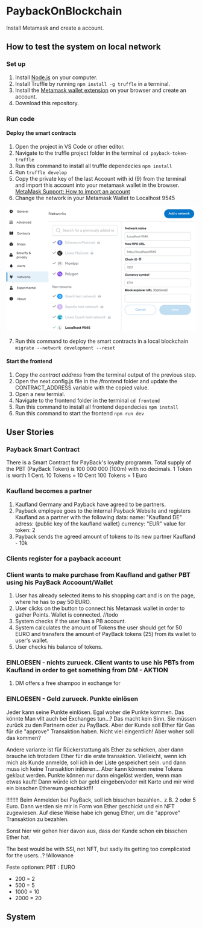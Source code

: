# PaybackOnBlockchain

Install Metamask and create a account.

## How to test the system on local network

### Set up

1. Install [Node.js](https://nodejs.org/en/download/current "https://nodejs.org/en/download/current") on your computer.
2. Install Truffle by running `npm install -g truffle` in a terminal.
3. Install the [Metamask wallet extension](https://chrome.google.com/webstore/detail/metamask/nkbihfbeogaeaoehlefnkodbefgpgknn "https://chrome.google.com/webstore/detail/metamask/nkbihfbeogaeaoehlefnkodbefgpgknn") on your browser and create an account.
4. Download this repository.

### Run code

#### Deploy the smart contracts

1. Open the project in VS Code or other editor.
2. Navigate to the truffle project folder in the terminal `cd payback-token-truffle`
3. Run this command to install all truffle dependecies `npm install`
4. Run  `truffle develop`
5. Copy the private key of the last Account with id (9) from the terminal and import this account into your metamask wallet in the browser. [MetaMask Support: How to import an account](https://support.metamask.io/hc/en-us/articles/360015489331-How-to-import-an-account#h_01G01W07NV7Q94M7P1EBD5BYM4 "https://support.metamask.io/hc/en-us/articles/360015489331-How-to-import-an-account#h_01G01W07NV7Q94M7P1EBD5BYM4")
6. Change the network in your Metamask Wallet to Localhost 9545

![Local Network Settings](images/Metamask-howToLocalNetwork.png "Local Network Settings")

7. Run this command to deploy the smart contracts in a local blockchain ``migrate --network development --reset``

#### **Start the frontend**

1. Copy the *contract address* from the terminal output of the previous step.
2. Open the next.config.js file in the /frontend folder and update the CONTRACT_ADDRESS variable with the copied value.
3. Open a new termial.
4. Navigate to the frontend folder in the terminal `cd frontend`
5. Run this command to install all frontend dependecies `npm install`
6. Run this command to start the frontend `npm run dev`

## User Stories

### Payback Smart Contract

There is a Smart Contract for PayBack's loyalty programm. Total supply of the PBT (PayBack Token) is 100 000 000 (100m) with no decimals.
1 Token is worth 1 Cent.
10 Tokens = 10 Cent
100 Tokens = 1 Euro

### Kaufland becomes a partner

1. Kaufland Germany and Payback have agreed to be partners.
2. Payback employee goes to the internal Payback Website and registers Kaufland as a partner with the following data:
   name: "Kaufland DE"
   adress: {public key of the kaufland wallet}
   currency: "EUR"
   value for token: 2
3. Payback sends the agreed amount of tokens to its new partner Kaufland - 10k

### Clients register for a payback account

### Client wants to make purchase from Kaufland and gather PBT using his PayBack Accoount/Wallet

1. User has already selected items to his shopping cart and is on the page, where he has to pay 50 EURO.
2. User clicks on the button to connect his Metamask wallet in order to gather Points. Wallet is connected.
   //todo
3. System checks if the user has a PB account.
4. System calculates the amount of Tokens the user should get for 50 EURO and transfers the amount of PayBack tokens (25) from its wallet to user's wallet.
5. User checks his balance of tokens.

### EINLOESEN - nichts zurueck. Client wants to use his PBTs from Kaufland in order to get something from DM - AKTION

1. DM offers a free shampoo in exchange for

### EINLOESEN - Geld zurueck. Punkte einlösen

Jeder kann seine Punkte einlösen. Egal woher die Punkte kommen. Das könnte Man vllt auch bei Exchanges tun...? Das macht kein Sinn. Sie müssen zurück zu den Partnern oder zu PayBack.
Aber der Kunde soll Ether für Gas für die "approve" Transaktion haben. Nicht viel eingentlich! Aber woher soll das kommen?

Andere variante ist für Rückerstattung als Ether zu schicken, aber dann brauche ich trotzdem Ether für die erste transaktion.
Vielleicht, wenn ich mich als Kunde anmelde, soll ich in der Liste gespeichert sein. und dann muss ich keine Transaktion initieren... Aber kann können meine Tokens geklaut werden.
Punkte können nur dann eingelöst werden, wenn man etwas kauft!
Dann würde ich bar geld eingeben/oder mit Karte und mir wird ein bisschen Ethereum geschickt!!!

!!!!!!!!
Beim Anmelden bei PayBack, soll ich bisschen bezahlen.. z.B. 2 oder 5 Euro.
Dann werden sie mir in Form von Ether geschickt und ein NFT zugewiesen.
Auf diese Weise habe ich genug Ether, um die "approve" Transaktion zu bezahlen.

Sonst hier wir gehen hier davon aus, dass der Kunde schon ein bisschen Ether hat.

The best would be with SSI, not NFT, but sadly its getting too complicated for the users...?
!Allowance

Feste optionen:
PBT : EURO

* 200 = 2
* 500 = 5
* 1000 = 10
* 2000 = 20

## System
